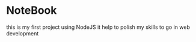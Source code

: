 # NoteBook
this is my first project using NodeJS it help to polish my skills to go in web development
